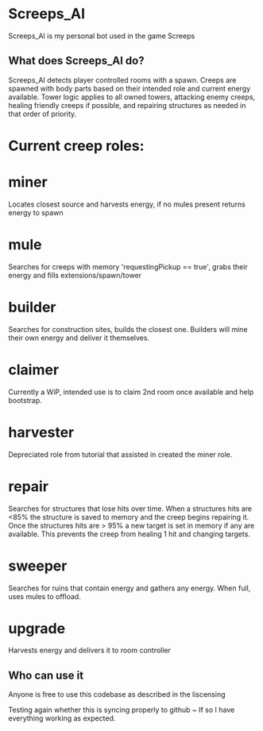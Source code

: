 # Screeps_AI
Screeps_AI is my personal bot used in the game Screeps

## What does Screeps_AI do?

Screeps_AI detects player controlled rooms with a spawn.
Creeps are spawned with body parts based on their intended role and current energy available.
Tower logic applies to all owned towers, attacking enemy creeps, healing friendly creeps if possible, and repairing structures as needed in that order of priority.

# Current creep roles:

# miner 
Locates closest source and harvests energy, if no mules present returns energy to spawn

# mule 
Searches for creeps with memory 'requestingPickup == true', grabs their energy and fills extensions/spawn/tower

# builder 
Searches for construction sites, builds the closest one. Builders will mine their own energy and deliver it themselves.

# claimer 
Currently a WiP, intended use is to claim 2nd room once available and help bootstrap.

# harvester
Depreciated role from tutorial that assisted in created the miner role.

# repair
Searches for structures that lose hits over time. When a structures hits are <85% the structure is saved to memory and the creep begins repairing it.
Once the structures hits are > 95% a new target is set in memory if any are available. This prevents the creep from healing 1 hit and changing targets.

# sweeper
Searches for ruins that contain energy and gathers any energy. When full, uses mules to offload.

# upgrade
Harvests energy and delivers it to room controller

## Who can use it
Anyone is free to use this codebase as described in the liscensing

Testing again whether this is syncing properly to github ~ If so I have everything working as expected.